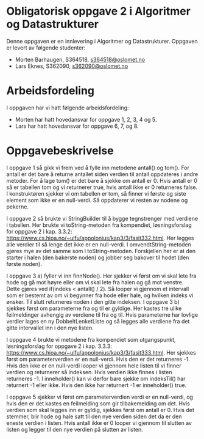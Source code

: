 # Obligatorisk oppgave 2 i Algoritmer og Datastrukturer

Denne oppgaven er en innlevering i Algoritmer og Datastrukturer. 
Oppgaven er levert av følgende studenter:
* Morten Barhaugen, S364518, s364518@oslomet.no
* Lars Eknes, S362090, s362090@oslomet.no

# Arbeidsfordeling

I oppgaven har vi hatt følgende arbeidsfordeling:
* Morten har hatt hovedansvar for oppgave 1, 2, 3, 4 og 5. 
* Lars har hatt hovedansvar for oppgave 6, 7, og 8. 

# Oppgavebeskrivelse

I oppgave 1 så gikk vi frem ved å fylle inn metodene antall() og tom(). For antall er det bare å returne antallet siden verdien til antall oppdateres i andre metoder.
For å lage tom() er det bare å sjekke om antall er 0. Hvis antall er 0 så er tabellen tom og vi returnerer true, hvis antall ikke er 0 returneres false.
I konstruktøren sjekker vi om tabellen er tom, så finner vi første og siste element som ikke er en null-verdi. Så oppdaterer vi resten av nodene og pekerne.

I oppgave 2 så brukte vi StringBuilder til å bygge tegnstrenger med verdiene i tabellen. Her brukte vi toString-metoden fra kompendiet, løsningsforslag for oppgave 2 i  kap. 3.3.2: https://www.cs.hioa.no/~ulfu/appolonius/kap3/3/fasit332.html. Her legges alle verdier til så lenge det ikke er en null-verdi.
I omvendtString-metoden gjøres mye av det samme som i toString-metoden. Forskjellen her er at den starter i halen (den bakerste noden) og jobber seg bakover til hodet (den første noden).

I oppgave 3 a) fyller vi inn finnNode(). Her sjekker vi først om vi skal lete fra hode og gå mot høyre eller om vi skal lete fra halen og gå mot venstre. Dette gjøres ved if(indeks < antall() / 2).
Så looper vi gjennom et intervall som er bestemt av om vi begynner fra hode eller hale, og hvilken indeks vi ønsker. Til slutt returneres noden i den gitte indeksen.
I oppgave 3 b) sjekkes først om parameterne fra og til er gyldige. Her kastes tre ulike feilmeldinger avhengig av verdiene til fra og til. Hvis parameterne har lovlige verdier lages en ny DobbeltLenketListe og så legges alle verdiene fra det gitte intervallet inn i den nye listen.

I oppgave 4 brukte vi metodene fra kompendiet som utgangspunkt, løsningsforslag for oppgave 2 i kap. 3.3.3: https://www.cs.hioa.no/~ulfu/appolonius/kap3/3/fasit333.html.
Her sjekkes først om parameterverdien er en null-verdi. Hvis den er det returneres -1. Hvis den ikke er en null-verdi looper vi gjennom hele listen til vi finner verdien og returnerer så indeksen.
Hvis verdien ikke finnes i listen returneres -1. I inneholder() kan vi derfor bare sjekke om indeksTil() har returnert -1 eller ikke. Hvis den ikke har returnert -1 er inneholder() true.

I oppgave 5 sjekker vi først om parameterverdien verdi er en null-verdi, og hvis den er det kastes en feilmelding som gir tilbakemelding om det. Hvis verdien som skal legges inn er gyldig, sjekkes først om antall er 0. Hvis det stemmer, blir hode og hale satt til den nye verdien siden det da er den eneste verdien i listen.
Hvis antall ikke er 0 looper vi gjennom til slutten av listen og legger til den nye verdien på slutten av listen.
